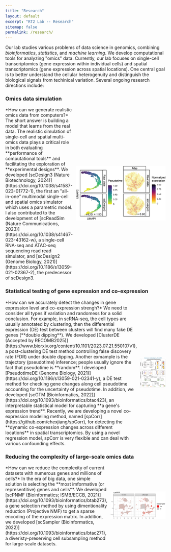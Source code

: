 ```yaml
---
title: "Research"
layout: default
excerpt: "RT2 Lab -- Research"
sitemap: false
permalink: /research/
---
```

Our lab studies various problems of data science in genomics, combining *bioinformatics*, *statistics*, and *machine learning*. We develop computational tools for analyzing "omics" data. Currently, our lab focuses on single-cell transcriptomics (gene expression within individual cells) and spatial transcriptomics (gene expression across spatial locations). One central goal is to better understand the cellular heterogenuity and distinguish the biological signals from techinical variation. Several ongoing research directions include:

### Omics data simulation 
<div style="display: flex; align-items: center;">

<div style="flex: 1;">
*How can we generate realistic omics data from computers?* The short answer is building a model that learns from the real data. The realistic simulation of single-cell and spatial multi-omics data plays a critical role in both evaluating **performance of computational tools** and facilitating the exploration of **experimental designs**.  We developed [scDesign3 (Nature Biotechnology, 2024)](https://doi.org/10.1038/s41587-023-01772-1), the first an "all-in-one" multimodal single-cell and spatial omics simulator which uses a parametric model. I also contributed to the development of [scReadSim (Nature Communications, 2023)](https://doi.org/10.1038/s41467-023-43162-w), a single-cell RNA-seq and ATAC-seq sequencing read read simulator, and [scDesign2 (Genome Biology, 2021)](https://doi.org/10.1186/s13059-021-02367-2), the predecessor of scDesign3.
</div>

<div style="margin-left: 10px;">
  <img src="../images/research/scDesign3_example.png" alt="Description" width="300px">
</div>

</div>

### Statistical testing of gene expression and co-expression
<div style="display: flex; align-items: center;">

<div style="flex: 1;">
*How can we accurately detect the changes in gene expression level and co-expression strengh?* We need to consider all types if variation and randomess for a solid conclusion. For example, in scRNA-seq, the cell types are usually annotated by clustering, then the differential expression (DE) test between clusters will find many fake DE genes (**double dipping**). We developed [ClusterDE (Accepted by RECOMB2025)](https://www.biorxiv.org/content/10.1101/2023.07.21.550107v1), a post-clustering DE test method controlling false discovery rate (FDR) under double dipping. Another exmample is the trajectory (pseudotime) inference; people usually ignore the fact that pseudotime is **random**. I developed [PseudotimeDE (Genome Biology, 2021)](https://doi.org/10.1186/s13059-021-02341-y), a DE test method for checking gene changes along cell pseudotime accounting for the uncertainty of pseudotime. In addition, we developed [scGTM (Bioinformatics, 2022)](https://doi.org/10.1093/bioinformatics/btac423), an interpretable statistical model for capturing **a gene's expression trend**.
Recently, we are developing a novel co-expression modeling method, named [spCorr](https://github.com/chexjiang/spCorr), for detecting the **dynamic co-expression changes across different locations** in spatial transcriptomics. By using a novel regression model, spCorr is very flexible and can deal with various confounding effects.
</div>

<div style="margin-left: 10px;">
  <img src="../images/research/ClusterDE_cartoon.png" alt="Description" width="300px">
</div>

</div>

### Reducing the complexity of large-scale omics data
<div style="display: flex; align-items: center;">

<div style="flex: 1;">
*How can we reduce the complexity of current datasets with numerous genes and millions of cells?* In the era of big data, one simple solution is selecting the **most imformative (or representitive) genes and cells**. We developed [scPNMF (Bioinformatics; ISMB/ECCB, 2021)](https://doi.org/10.1093/bioinformatics/btab273), a gene selection method by using dimentionality reduction (Projective NMF) to get a sparse encoding of the expression matrix. In addition, we developed [scSampler (Bioinformatics, 2022)](https://doi.org/10.1093/bioinformatics/btac271), a diveristy-preserving cell subsampling method for large-scale datasets.
</div>

<div style="margin-left: 10px;">
  <img src="../images/research/scSampler_example.png" alt="Description" width="300px">
</div>

</div>